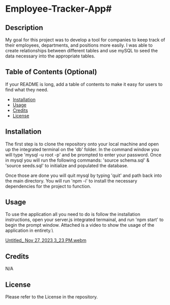 # Employee-Tracker-App#

## Description

My goal for this project was to develop a tool for companies to keep track of their employees, departments, and positions more easily.  I was able to create relationships between different tables and use mySQL to seed the data necessary into the appropriate tables.

## Table of Contents (Optional)

If your README is long, add a table of contents to make it easy for users to find what they need.

- [Installation](#installation)
- [Usage](#usage)
- [Credits](#credits)
- [License](#license)

## Installation

The first step is to clone the repository onto your local machine and open up the integrated terminal on the 'db' folder. In the command window you will type 'mysql -u root -p' and be prompted to enter your password.  Once in mysql you will run the following commands: 'source schema.sql' & 'source seeds.sql' to initialize and populated the database.

Once those are done you will quit mysql by typing 'quit' and path back into the main directory.  You will run 'npm -i' to install the necessary dependencies for the project to function.

## Usage

To use the application all you need to do is follow the installation instructions, open your server.js integrated termainal, and run 'npm start' to begin the prompt window.  Attached is a video to show the usage of the application in entirety.\

[Untitled_ Nov 27, 2023 3_23 PM.webm](https://github.com/Jp0st/Employee-Tracker-App/assets/108998647/eeb08093-d6d3-4830-a986-afa279d06441)

## Credits

N/A

## License

Please refer to the License in the repository.

